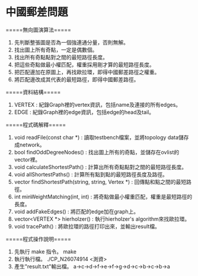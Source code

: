 # 中國郵差問題

=====無向圖演算法=====

1. 先判斷整張圖是否為一個強連通分量，否則無解。
2. 找出圖上所有奇點，一定是偶數個。
3. 找出所有奇點點對之間的最短路徑長度。
4. 把這些奇點做最小權匹配，權重採用剛才算的最短路徑長度。
5. 把匹配邊加在原圖上，再找歐拉環，即得中國郵差路徑之權重。
6. 將匹配邊改成其代表的最短路徑，即得中國郵差路徑。

=====資料結構=====

1. VERTEX : 紀錄Graph裡的vertex資訊，包括name及連接的所有edges。
2. EDGE : 紀錄Graph裡的edge資訊，包括edge的head及tail。

=====程式碼解釋=====

1. void readFile(const char *) : 讀取testbench檔案，並將topology data儲存成network。
2. bool findOddDegreeNodes() : 找出圖上所有的奇點，並儲存在ovlist的vector裡。
3. void calculateShortestPath() : 計算出所有奇點點對之間的最短路徑長度。
4. void allShortestPaths() : 計算所有點到點的最短路徑長度及路徑。
5. vector<string> findShortestPath(string, string, Vertex *) : 回傳點和點之間的最短路徑。
6. int	minWeightMatching(int, int) : 將奇點做最小權重匹配，權重是最短路徑的長度。
7. void addFakeEdges() : 將匹配的edge加在graph上。
8. vector<VERTEX *> hierholzer() : 執行hierholzer's algorithm來找歐拉環。
9. void tracePath() : 將歐拉環的路徑打印出來，並輸出result檔。

=====程式操作說明=====
1. 先執行 make 指令。
	make
2. 執行執行檔。
	./CP_N26074914 <測資>
3. 產生"result.txt"輸出檔。
        a->c->d->f->e->f->g->d->c->b->c->b->a
